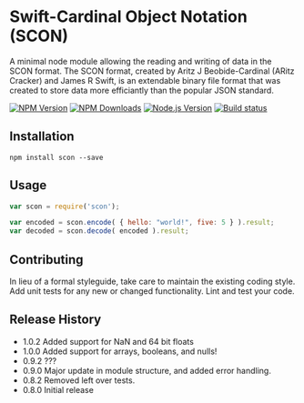 Swift-Cardinal Object Notation (SCON)
=========

A minimal node module allowing the reading and writing of data in the SCON format.
The SCON format, created by Aritz J Beobide-Cardinal (ARitz Cracker) and James R Swift, is an extendable binary file format that was created to store data more efficiantly than the popular JSON standard.

[![NPM Version][npm-image]][npm-url]
[![NPM Downloads][downloads-image]][downloads-url]
[![Node.js Version][node-version-image]][node-version-url]
[![Build status](https://travis-ci.org/JamesxX/scon.svg)](https://travis-ci.org/JamesxX/scon)

## Installation

```shell
npm install scon --save
```

## Usage

```js
var scon = require('scon');

var encoded = scon.encode( { hello: "world!", five: 5 } ).result;
var decoded = scon.decode( encoded ).result;
```

## Contributing

In lieu of a formal styleguide, take care to maintain the existing coding style.
Add unit tests for any new or changed functionality. Lint and test your code.

## Release History

* 1.0.2 Added support for NaN and 64 bit floats
* 1.0.0 Added support for arrays, booleans, and nulls!
* 0.9.2 ???
* 0.9.0 Major update in module structure, and added error handling.
* 0.8.2 Removed left over tests.
* 0.8.0 Initial release

[npm-image]: https://img.shields.io/npm/v/scon.svg
[npm-url]: https://npmjs.org/package/scon
[downloads-image]: https://img.shields.io/npm/dm/scon.svg
[downloads-url]: https://npmjs.org/package/scon
[node-version-image]: https://img.shields.io/node/v/scon.svg
[node-version-url]: https://nodejs.org/en/download/
